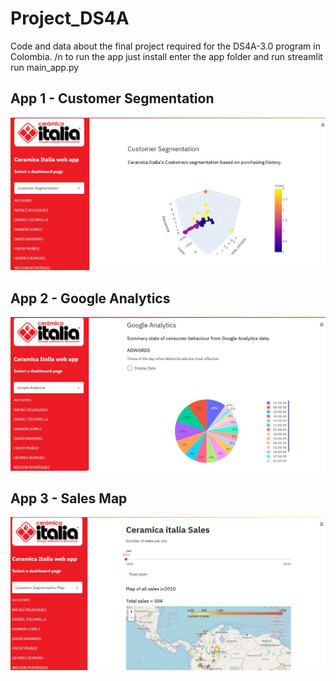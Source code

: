# Project_DS4A
Code and data about the final project required for the DS4A-3.0 program in Colombia. /n to run the app just install  enter the app folder and run streamlit run main_app.py

## App 1 - Customer Segmentation
<img src="./app1.jpg">

## App 2 - Google Analytics
<img src="./app2.jpg">

## App 3 - Sales Map
<img src="./app3.jpg">
